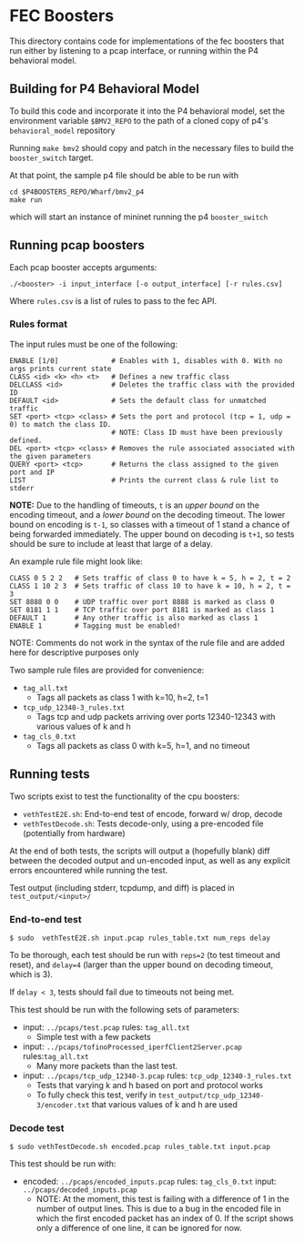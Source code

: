 # FEC Boosters

This directory contains code for implementations of the fec boosters that run either
by listening to a pcap interface, or running within the P4 behavioral model.

## Building for P4 Behavioral Model

To build this code and incorporate it into the P4 behavioral model, set the environment variable
`$BMV2_REPO` to the path of a cloned copy of p4's `behavioral_model` repository

Running `make bmv2` should copy and patch in the necessary files to build the `booster_switch`
target.

At that point, the sample p4 file should be able to be run with
```shell
cd $P4BOOSTERS_REPO/Wharf/bmv2_p4
make run
```
which will start an instance of mininet running the p4 `booster_switch`

## Running pcap boosters

Each pcap booster accepts arguments:

```
./<booster> -i input_interface [-o output_interface] [-r rules.csv]
```
Where `rules.csv` is a list of rules to pass to the fec API.

### Rules format

The input rules must be one of the following:

```shell
ENABLE [1/0]             # Enables with 1, disables with 0. With no args prints current state
CLASS <id> <k> <h> <t>   # Defines a new traffic class
DELCLASS <id>            # Deletes the traffic class with the provided ID
DEFAULT <id>             # Sets the default class for unmatched traffic
SET <port> <tcp> <class> # Sets the port and protocol (tcp = 1, udp = 0) to match the class ID.
                         # NOTE: Class ID must have been previously defined.
DEL <port> <tcp> <class> # Removes the rule associated associated with the given parameters
QUERY <port> <tcp>       # Returns the class assigned to the given port and IP
LIST                     # Prints the current class & rule list to stderr
```
**NOTE:** Due to the handling of timeouts, `t` is an *upper bound* on the encoding timeout,
and a *lower bound* on the decoding timeout.
The lower bound on encoding is `t-1`, so classes with a timeout of 1 stand a chance of being
forwarded immediately.
The upper bound on decoding is `t+1`, so tests should be sure to include at least that
large of a delay.

An example rule file might look like:
```
CLASS 0 5 2 2   # Sets traffic of class 0 to have k = 5, h = 2, t = 2
CLASS 1 10 2 3  # Sets traffic of class 10 to have k = 10, h = 2, t = 3
SET 8888 0 0    # UDP traffic over port 8888 is marked as class 0
SET 8181 1 1    # TCP traffic over port 8181 is marked as class 1
DEFAULT 1       # Any other traffic is also marked as class 1
ENABLE 1        # Tagging must be enabled!
```
NOTE: Comments do not work in the syntax of the rule file and are added here
for descriptive purposes only

Two sample rule files are provided for convenience:
* `tag_all.txt`
  * Tags all packets as class 1 with  k=10, h=2, t=1
* `tcp_udp_12340-3_rules.txt`
  * Tags tcp and udp packets arriving over ports 12340-12343 with
various values of k and h
* `tag_cls_0.txt`
  * Tags all packets as class 0 with k=5, h=1, and no timeout

## Running tests

Two scripts exist to test the functionality of the cpu boosters:

* `vethTestE2E.sh`: End-to-end test of encode, forward w/ drop, decode
* `vethTestDecode.sh`: Tests decode-only, using a pre-encoded file (potentially from hardware)

At the end of both tests, the scripts will output a (hopefully blank) diff between
the decoded output and un-encoded input, as well as any explicit errors encountered
while running the test.

Test output (including stderr, tcpdump, and diff)  is placed in `test_output/<input>/`

### End-to-end test

```shell
$ sudo  vethTestE2E.sh input.pcap rules_table.txt num_reps delay
```

To be thorough, each test should be run with `reps=2` (to test timeout and reset),
and `delay=4` (larger than the upper bound on decoding timeout, which is 3).

If `delay < 3`, tests should fail due to timeouts not being met.

This test should be run with the following sets of parameters:

* input: `../pcaps/test.pcap` rules: `tag_all.txt`
  * Simple test with a few packets
* input: `../pcaps/tofinoProcessed_iperfClient2Server.pcap` rules:`tag_all.txt`
  * Many more packets than the last test.
* input: `../pcaps/tcp_udp_12340-3.pcap` rules: `tcp_udp_12340-3_rules.txt`
  * Tests that varying k and h based on port and protocol works
  * To fully check this test, verify in `test_output/tcp_udp_12340-3/encoder.txt`
    that various values of k and h are used

### Decode test

```shell
$ sudo vethTestDecode.sh encoded.pcap rules_table.txt input.pcap
```

This test should be run with:

* encoded: `../pcaps/encoded_inputs.pcap` rules: `tag_cls_0.txt` input: `../pcaps/decoded_inputs.pcap`
  * NOTE: At the moment, this test is failing with a difference of 1 in the number of output
    lines. This is due to a bug in the encoded file in which the first encoded packet
    has an index of 0. If the script shows only a difference of one line, it can be ignored
    for now.


